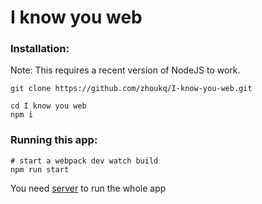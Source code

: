 # I know you web

### Installation:
Note: This requires a recent version of NodeJS to work.
```shell
git clone https://github.com/zhoukq/I-know-you-web.git

cd I know you web
npm i
```

### Running this app:

```shell
# start a webpack dev watch build
npm run start
```
You need [server](https://github.com/zhoukq/I-know-you) to run the whole app

